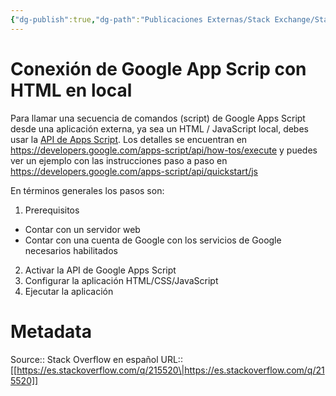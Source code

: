 ```yaml
---
{"dg-publish":true,"dg-path":"Publicaciones Externas/Stack Exchange/Stack Overflow en español/es.stackoverflow.com-215520.md","permalink":"/publicaciones-externas/stack-exchange/stack-overflow-en-espanol/es-stackoverflow-com-215520/","title":"Conexión de Google App Scrip con HTML en local","hide":true,"noteIcon":"\"0\"","created":"2024-04-03T12:49:10.354-06:00","updated":"2024-04-05T16:43:54.510-06:00"}
---
```


# Conexión de Google App Scrip con HTML en local

Para llamar una secuencia de comandos (script) de Google Apps Script desde una aplicación externa, ya sea un HTML / JavaScript local, debes usar la [API de Apps Script][1]. Los detalles se encuentran en https://developers.google.com/apps-script/api/how-tos/execute y puedes ver un ejemplo con las instrucciones paso a paso en https://developers.google.com/apps-script/api/quickstart/js

En términos generales los pasos son:

1. Prerequisitos
  - Contar con un servidor web
  - Contar con una cuenta de Google con los servicios de Google necesarios habilitados
2. Activar la API de Google Apps Script
3. Configurar la aplicación HTML/CSS/JavaScript
4. Ejecutar la aplicación

  [1]: https://developers.google.com/apps-script/api/

# Metadata
Source:: Stack Overflow en español
URL:: [[https://es.stackoverflow.com/q/215520\|https://es.stackoverflow.com/q/215520]]

